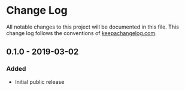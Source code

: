 # Change Log
All notable changes to this project will be documented in this file. This change log follows the conventions of [keepachangelog.com](http://keepachangelog.com/).

## 0.1.0 - 2019-03-02
### Added
- Initial public release

[Unreleased]: https://github.com/your-name/ndjson-db/compare/0.1.0...HEAD
